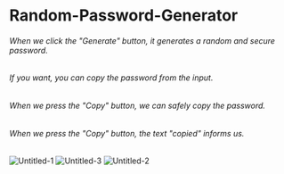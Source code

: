 # Random-Password-Generator

###### When we click the "Generate" button, it generates a random and secure password.
###### If you want, you can copy the password from the input.
###### When we press the "Copy" button, we can safely copy the password.
###### When we press the "Copy" button, the text "copied" informs us.

![Untitled-1](https://user-images.githubusercontent.com/91335275/181131062-0fb3d4f8-3545-462f-8342-d2a2a85170fc.png)
![Untitled-3](https://user-images.githubusercontent.com/91335275/181131067-ef487891-90d4-4a7d-9207-51a53add9fbe.png)
![Untitled-2](https://user-images.githubusercontent.com/91335275/181131066-443e5d5b-7bf7-4ca9-8886-23bc6a5945a5.png)
